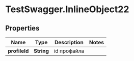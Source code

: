 # TestSwagger.InlineObject22

## Properties

Name | Type | Description | Notes
------------ | ------------- | ------------- | -------------
**profileId** | **String** | id профайла | 


